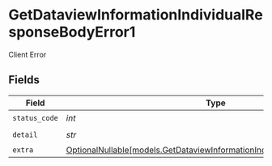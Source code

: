 # GetDataviewInformationIndividualResponseBodyError1

Client Error


## Fields

| Field                                                                                                                                      | Type                                                                                                                                       | Required                                                                                                                                   | Description                                                                                                                                |
| ------------------------------------------------------------------------------------------------------------------------------------------ | ------------------------------------------------------------------------------------------------------------------------------------------ | ------------------------------------------------------------------------------------------------------------------------------------------ | ------------------------------------------------------------------------------------------------------------------------------------------ |
| `status_code`                                                                                                                              | *int*                                                                                                                                      | :heavy_check_mark:                                                                                                                         | N/A                                                                                                                                        |
| `detail`                                                                                                                                   | *str*                                                                                                                                      | :heavy_check_mark:                                                                                                                         | N/A                                                                                                                                        |
| `extra`                                                                                                                                    | [OptionalNullable[models.GetDataviewInformationIndividualBadRequestExtra1]](../models/getdataviewinformationindividualbadrequestextra1.md) | :heavy_minus_sign:                                                                                                                         | N/A                                                                                                                                        |
